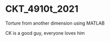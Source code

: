 # CKT_4910t_2021
Torture from another dimension using MATLAB 

CK is a good guy, everyone loves him
